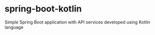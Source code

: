 # spring-boot-kotlin
Simple Spring Boot application with API services developed using Kotlin language
